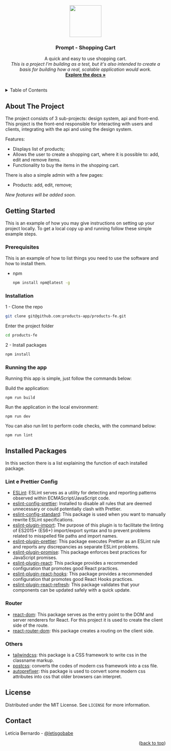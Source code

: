 <div align="center">
  <a href="https://github.com/products-app/products-fe">
    <img src="https://github.com/products-app/products-fe/assets/13439423/9f90454c-c622-4a20-8c3a-c739cd9a7f1b" width="100" /> 
  </a>

  <h3 align="center">Prompt - Shopping Cart</h3>

  <p align="center">
    A quick and easy to use shopping cart.
    <br />
    <i>This is a project I'm building as a test, but it's also intended to create a basis for building how a real, scalable application would work.</i>
    <br />
    <a href="https://github.com/products-app/products-fe"><strong>Explore the docs »</strong></a>
    <br />
    <br />
  </p>
</div>



<!-- TABLE OF CONTENTS -->
<details>
  <summary>Table of Contents</summary>
  <ol>
    <li><a href="#about-the-project">About The Project</a></li>
    <li>
      <a href="#getting-started">Getting Started</a>
      <ul>
        <li><a href="#prerequisites">Prerequisites</a></li>
        <li><a href="#installation">Installation</a></li>
        <li><a href="#running-the-app">Running the app</a></li>
      </ul>
    </li>
    <li><a href="#license">License</a></li>
    <li><a href="#contact">Contact</a></li>
  </ol>
</details>


## About The Project

The project consists of 3 sub-projects: design system, api and front-end.<br />
This project is the front-end responsible for interacting with users and clients, integrating with the api and using the design system.<br />

Features:

- Displays list of products;
- Allows the user to create a shopping cart, where it is possible to: add, edit and remove items.
- Functionality to buy the items in the shopping cart.

There is also a simple admin with a few pages:
- Products: add, edit, remove;


_New features will be added soon._


## Getting Started

This is an example of how you may give instructions on setting up your project locally.
To get a local copy up and running follow these simple example steps.

### Prerequisites

This is an example of how to list things you need to use the software and how to install them.
* npm
  ```sh
  npm install npm@latest -g
  ```

### Installation

1 - Clone the repo
```sh
git clone git@github.com:products-app/products-fe.git
```
Enter the project folder
```sh
cd products-fe
```

2 - Install packages
```sh
npm install
```

### Running the app

Running this app is simple, just follow the commands below:

Build the application:

```
npm run build
```

Run the application in the local environment:

```
npm run dev
```

You can also run lint to perform code checks, with the command below:
```
npm run lint
```

## Installed Packages

In this section there is a list explaining the function of each installed package.

### Lint e Prettier Config

- [ESLint](https://www.npmjs.com/package/eslint): ESLint serves as a utility for detecting and reporting patterns observed within ECMAScript/JavaScript code.
- [eslint-config-prettier](https://www.npmjs.com/package/eslint-config-prettier): Installed to 
disable all rules that are deemed unnecessary or could potentially clash with Prettier.
- [eslint-config-standard](https://www.npmjs.com/package/eslint-config-standard): This package is used when you want to manually rewrite ESLint specifications.
- [eslint-plugin-import](https://www.npmjs.com/package/eslint-plugin-import): The purpose of this plugin is to facilitate the linting of ES2015+ (ES6+) import/export syntax and to prevent problems related to misspelled file paths and import names.
- [eslint-plugin-prettier](https://www.npmjs.com/package/eslint-plugin-prettier): This package executes Prettier as an ESLint rule and reports any discrepancies as separate ESLint problems.
- [eslint-plugin-promise](https://www.npmjs.com/package/eslint-plugin-promise): This package enforces best practices for JavaScript promises.
- [eslint-plugin-react](https://www.npmjs.com/package/eslint-plugin-react): This package provides a recommended configuration that promotes good React practices.
- [eslint-plugin-react-hooks](https://www.npmjs.com/package/eslint-plugin-react-hooks): This package provides a recommended configuration that promotes good React Hooks practices.
- [eslint-plugin-react-refresh](https://www.npmjs.com/package/eslint-plugin-react-refresh): This package validates that your components can be updated safely with a quick update.


### Router 

- [react-dom](https://www.npmjs.com/package/react-dom): This package serves as the entry point to the DOM and server renderers for React. For this project it is used to create the client side of the route.
- [react-router-dom](https://reactrouter.com/en/main): this package creates a routing on the client side.

### Others

- [tailwindcss](https://tailwindcss.com/): this package is a CSS framework to write css in the classname markup.
- [postcss](https://postcss.org/): converts the codes of modern css framework into a css file.
- [autoprefixer](https://github.com/postcss/autoprefixer): this package is used to convert some modern css attributes into css that older browsers can interpret.

<!-- LICENSE -->
## License

Distributed under the MIT License. See `LICENSE` for more information.


<!-- CONTACT -->
## Contact

Letícia Bernardo - [@letisgobabe](https://twitter.com/letisgobabe)


<p align="right">(<a href="#top">back to top</a>)</p>




